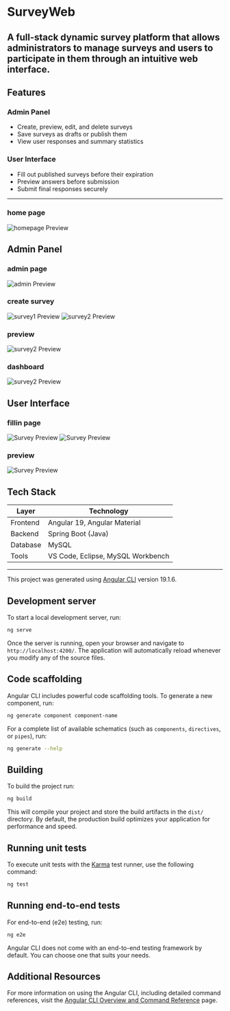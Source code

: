 # SurveyWeb
A full-stack dynamic survey platform that allows administrators to manage surveys and users to participate in them through an intuitive web interface.
---

## Features

### Admin Panel

- Create, preview, edit, and delete surveys
- Save surveys as drafts or publish them
- View user responses and summary statistics

### User Interface

- Fill out published surveys before their expiration
- Preview answers before submission
- Submit final responses securely

---

### home page
![homepage Preview](pictures/homepage.png)
## Admin Panel
### admin page
![admin Preview](pictures/adminpage.png)
### create survey
![survey1 Preview](pictures/q1.png)
![survey2 Preview](pictures/q2.png)
### preview 
![survey2 Preview](pictures/cp.png)
### dashboard
![survey2 Preview](pictures/result.png)
## User Interface
### fillin page
![Survey Preview](pictures/filin1.png)
![Survey Preview](pictures/fillin2.png)
### preview
![Survey Preview](pictures/fp.png)

## Tech Stack

| Layer      | Technology                |
|------------|----------------------------|
| Frontend   | Angular 19, Angular Material |
| Backend    | Spring Boot (Java)         |
| Database   | MySQL                      |
| Tools      | VS Code, Eclipse, MySQL Workbench |

---

This project was generated using [Angular CLI](https://github.com/angular/angular-cli) version 19.1.6.

## Development server

To start a local development server, run:

```bash
ng serve
```

Once the server is running, open your browser and navigate to `http://localhost:4200/`. The application will automatically reload whenever you modify any of the source files.

## Code scaffolding

Angular CLI includes powerful code scaffolding tools. To generate a new component, run:

```bash
ng generate component component-name
```

For a complete list of available schematics (such as `components`, `directives`, or `pipes`), run:

```bash
ng generate --help
```

## Building

To build the project run:

```bash
ng build
```

This will compile your project and store the build artifacts in the `dist/` directory. By default, the production build optimizes your application for performance and speed.

## Running unit tests

To execute unit tests with the [Karma](https://karma-runner.github.io) test runner, use the following command:

```bash
ng test
```

## Running end-to-end tests

For end-to-end (e2e) testing, run:

```bash
ng e2e
```

Angular CLI does not come with an end-to-end testing framework by default. You can choose one that suits your needs.

## Additional Resources

For more information on using the Angular CLI, including detailed command references, visit the [Angular CLI Overview and Command Reference](https://angular.dev/tools/cli) page.
